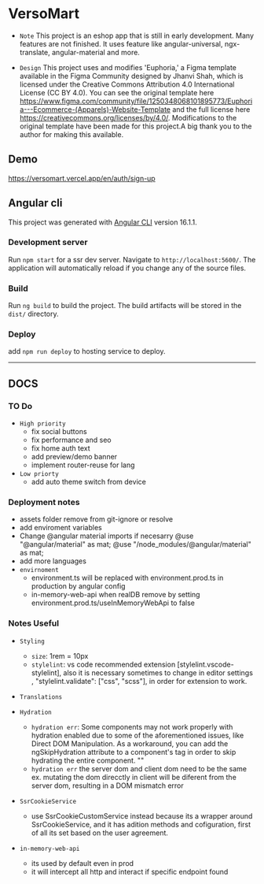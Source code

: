 # VersoMart

- `Note`
  This project is an eshop app that is still in early development. Many features are not finished. It uses feature like angular-universal, ngx-translate, angular-material and more.

- `Design`
  This project uses and modifies 'Euphoria,' a Figma template available in the Figma Community designed by Jhanvi Shah, which is licensed under the Creative Commons Attribution 4.0 International License (CC BY 4.0). You can see the original template here https://www.figma.com/community/file/1250348068101895773/Euphoria---Ecommerce-(Apparels)-Website-Template and the full license here https://creativecommons.org/licenses/by/4.0/.
  Modifications to the original template have been made for this project.A big thank you to the author for making this available.

## Demo

https://versomart.vercel.app/en/auth/sign-up

## Angular cli

This project was generated with [Angular CLI](https://github.com/angular/angular-cli) version 16.1.1.

### Development server

Run `npm start` for a ssr dev server. Navigate to `http://localhost:5600/`. The application will automatically reload if you change any of the source files.

### Build

Run `ng build` to build the project. The build artifacts will be stored in the `dist/` directory.

### Deploy

add `npm run deploy` to hosting service to deploy.

---

## DOCS

### TO Do

- `High priority`
  - fix social buttons
  - fix performance and seo
  - fix home auth text
  - add preview/demo banner
  - implement router-reuse for lang
- `Low priorty`
  - add auto theme switch from device

### Deployment notes

- assets folder remove from git-ignore or resolve
- add enviroment variables
- Change @angular material imports if necesarry
  @use "@angular/material" as mat;
  @use "/node_modules/@angular/material" as mat;
- add more languages
- `envirnoment`
  - environment.ts will be replaced with environment.prod.ts in production by angular config
  - in-memory-web-api when realDB remove by setting environment.prod.ts/useInMemoryWebApi to false

### Notes Useful

- `Styling`

  - `size`: 1rem = 10px
  - `stylelint`: vs code recommended extension [stylelint.vscode-stylelint], also it is necessary sometimes
    to change in editor settings , "stylelint.validate": ["css", "scss"], in order for extension to work.

- `Translations`


- `Hydration`

  - `hydration err`: Some components may not work properly with hydration enabled due to some of the aforementioned issues, like Direct DOM Manipulation. As a workaround, you can add the ngSkipHydration attribute to a component's tag in order to skip hydrating the entire component.
    "<example-cmp ngSkipHydration />"
  - `hydration err` the server dom and client dom need to be the same
    ex. mutating the dom direcctly in client will be diferent from the server dom, resulting in a DOM mismatch error

- `SsrCookieService`

  - use SsrCookieCustomService instead because its a wrapper around SsrCookieService, and
    it has adition methods and cofiguration, first of all its set based on the user agreement.

- `in-memory-web-api`
  - its used by default even in prod
  - it will intercept all http and interact if specific endpoint found
